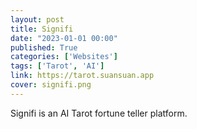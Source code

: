 ```yaml
---
layout: post
title: Signifi
date: "2023-01-01 00:00"
published: True
categories: ['Websites']
tags: ['Tarot', 'AI']
link: https://tarot.suansuan.app
cover: signifi.png
---
```


Signifi is an AI Tarot fortune teller platform.
